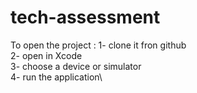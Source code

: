 # tech-assessment
To open the project :
1- clone it fron github\
2- open in Xcode\
3- choose a device or simulator\
4- run the application\

